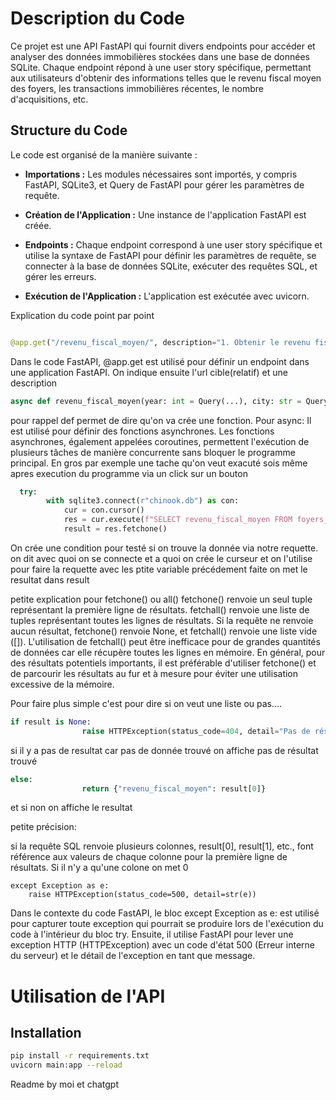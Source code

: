 # Description du Code

Ce projet est une API FastAPI qui fournit divers endpoints pour accéder et analyser des données immobilières stockées dans une base de données SQLite. Chaque endpoint répond à une user story spécifique, permettant aux utilisateurs d'obtenir des informations telles que le revenu fiscal moyen des foyers, les transactions immobilières récentes, le nombre d'acquisitions, etc.

## Structure du Code

Le code est organisé de la manière suivante :

- **Importations :** Les modules nécessaires sont importés, y compris FastAPI, SQLite3, et Query de FastAPI pour gérer les paramètres de requête.

- **Création de l'Application :** Une instance de l'application FastAPI est créée.

- **Endpoints :** Chaque endpoint correspond à une user story spécifique et utilise la syntaxe de FastAPI pour définir les paramètres de requête, se connecter à la base de données SQLite, exécuter des requêtes SQL, et gérer les erreurs.

- **Exécution de l'Application :** L'application est exécutée avec uvicorn.


Explication du code point par point
```python
```

```python
@app.get("/revenu_fiscal_moyen/", description="1. Obtenir le revenu fiscal moyen des foyers d'une ville pour une année donnée.")
```

 Dans le code FastAPI, @app.get est utilisé pour définir un endpoint dans une application FastAPI.
 On indique ensuite l'url cible(relatif) et une description

```python
async def revenu_fiscal_moyen(year: int = Query(...), city: str = Query(...)):
```
 
 pour rappel def permet de dire qu'on va crée une fonction. Pour async: Il est utilisé pour définir des fonctions asynchrones. 
Les fonctions asynchrones, également appelées coroutines, permettent l'exécution de plusieurs tâches de manière 
concurrente sans bloquer le programme principal. En gros par exemple une tache qu'on veut exacuté sois même apres execution du programme
via un click sur un bouton

```python
  try:
        with sqlite3.connect(r"chinook.db") as con:
            cur = con.cursor()
            res = cur.execute(f"SELECT revenu_fiscal_moyen FROM foyers_fiscaux WHERE date = {year} AND ville = '{city}'")
            result = res.fetchone()
```
 
On crée une condition pour testé si on trouve la donnée via notre requette.
on dit avec quoi on se connecte et a quoi
on crée le curseur 
et on l'utilise pour faire la requette avec les ptite variable précédement faite
on met le resultat dans result

petite explication pour fetchone() ou all()
fetchone() renvoie un seul tuple représentant la première ligne de résultats.
fetchall() renvoie une liste de tuples représentant toutes les lignes de résultats.
Si la requête ne renvoie aucun résultat, fetchone() renvoie None, et fetchall() renvoie une liste vide ([]).
L'utilisation de fetchall() peut être inefficace pour de grandes quantités de données car elle récupère toutes les lignes en mémoire.
En général, pour des résultats potentiels importants, il est préférable d'utiliser fetchone() et de parcourir les résultats au fur et à mesure 
pour éviter une utilisation excessive de la mémoire. 

Pour faire plus simple c'est pour dire si on veut une liste ou pas....

```python
if result is None:
                raise HTTPException(status_code=404, detail="Pas de résultat trouvé")
```


si il y a pas de resultat car pas de donnée trouvé on affiche pas de résultat trouvé

```python
else:
                return {"revenu_fiscal_moyen": result[0]}
```

et si non on affiche le resultat


petite précision:

si la requête SQL renvoie plusieurs colonnes, result[0], result[1], etc., font référence aux valeurs de chaque colonne 
pour la première ligne de résultats.
Si il n'y a qu'une colone on met 0

    except Exception as e:
        raise HTTPException(status_code=500, detail=str(e))
Dans le contexte du code FastAPI, le bloc except Exception as e: est utilisé pour capturer toute exception
 qui pourrait se produire lors de l'exécution du code à l'intérieur du bloc try. Ensuite, il utilise FastAPI 
 pour lever une exception HTTP (HTTPException) avec un code d'état 500 (Erreur interne du serveur) 
 et le détail de l'exception en tant que message.

# Utilisation de l'API

## Installation

```bash
pip install -r requirements.txt
uvicorn main:app --reload

```
Readme by moi et chatgpt
